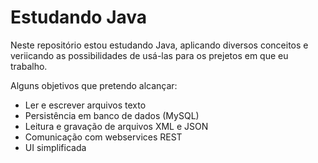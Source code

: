 # Estudando Java

Neste repositório estou estudando Java, aplicando diversos conceitos e veriicando as possibilidades de usá-las 
para os prejetos em que eu trabalho.

Alguns objetivos que pretendo alcançar:

- Ler e escrever arquivos texto
- Persistência em banco de dados (MySQL)
- Leitura e gravação de arquivos XML e JSON
- Comunicação com webservices REST
- UI simplificada
